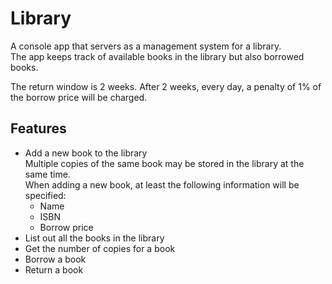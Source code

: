# Library
A console app that servers as a management system for a library.\
The app keeps track of available books in the library but also borrowed books.

The return window is 2 weeks. After 2 weeks, every day, a penalty of 1% of the borrow price will be charged.

## Features
- Add a new book to the library\
  Multiple copies of the same book may be stored in the library at the same time.\
  When adding a new book, at least the following information will be specified:
  * Name
  * ISBN
  * Borrow price
- List out all the books in the library
- Get the number of copies for a book
- Borrow a book
- Return a book 